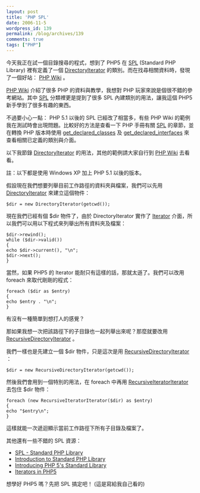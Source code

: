 ```yaml
---
layout: post
title: 'PHP SPL'
date: 2006-11-5
wordpress_id: 139
permalink: /blog/archives/139
comments: true
tags: ["PHP"]
---
```


今天我正在試一個目錄搜尋的程式，想到了 PHP5 在 [SPL](http://wiki.cc/php/SPL) (Standard PHP Library) 裡有定義了一個 [DirectoryIterator](http://wiki.cc/php/DirectoryIterator) 的類別。而在找尋相關資料時，發現了一個好站： [PHP Wiki](http://wiki.cc/php/) 。

[PHP Wiki](http://wiki.cc/php/) 介紹了很多 PHP 的資料與教學，我想對 PHP 玩家來說是個很不錯的參考網站。其中 [SPL](http://wiki.cc/php/SPL) 分類裡更是提到了很多 SPL 內建類別的用法，讓我這個 PHP5 新手學到了很多有趣的東西。 

不過要小心一點： PHP 5.1 以後的 SPL 已經改了相當多，有些 PHP Wiki 的範例我在測試時會出現問題。比較好的方法是查看一下 PHP 手冊有關 [SPL](http://www.php.net/manual/en/ref.spl.php) 的章節，並在轉換 PHP 版本時使用 [get_declared_classes](http://tw.php.net/manual/en/function.get-declared-classes.php) 及 [get_declared_interfaces](http://tw.php.net/manual/en/function.get-declared-interfaces.php) 來查看相關已定義的類別與介面。 

<!--more-->

以下我節錄 [DirectoryIterator](http://wiki.cc/php/DirectoryIterator) 的用法，其他的範例請大家自行到 [PHP Wiki](http://wiki.cc/php/) 去看看。

註：以下都是使用 Windows XP 加上 PHP 5.1 以後的版本。 

假設現在我們想要列舉目前工作路徑的資料夾與檔案，我們可以先用 [DirectoryIterator](http://wiki.cc/php/DirectoryIterator) 來建立這個物件： 

```
$dir = new DirectoryIterator(getcwd());

```

現在我們已經有個 $dir 物件了，由於 DirectoryIterator 實作了 [Iterator](http://www.php.net/~helly/php/ext/spl/) 介面，所以我們可以用以下程式來列舉出所有資料夾及檔案：

```
$dir->rewind();
while ($dir->valid())
{
echo $dir->current(), "\n";
$dir->next();
}

```

當然，如果 PHP5 的 Iterator 能耐只有這樣的話，那就太遜了。我們可以改用 foreach 來取代剛剛的程式：

```
foreach ($dir as $entry)
{
echo $entry . "\n";
}

```

有沒有一種簡單到想打人的感覺？

那如果我想一次把該路徑下的子目錄也一起列舉出來呢？那麼就要改用 [RecursiveDirectoryIterator](http://wiki.cc/php/RecursiveDirectoryIterator) 。 

我們一樣也是先建立一個 $dir 物件，只是這次是用 [RecursiveDirectoryIterator](http://wiki.cc/php/RecursiveDirectoryIterator) ：

```
$dir = new RecursiveDirectoryIterator(getcwd());

```

然後我們會用到一個特別的用法，在 foreach 中再用 [RecursiveIteratorIterator](http://www.php.net/~helly/php/ext/spl/classRecursiveIteratorIterator.html) 去包住 $dir 物件：

```
foreach (new RecursiveIteratorIterator($dir) as $entry)
{
echo "$entry\n";
}

```

這樣就能一次遞迴顯示當前工作路徑下所有子目錄及檔案了。

其他還有一些不錯的 SPL 資源：

* [SPL - Standard PHP Library](http://www.php.net/~helly/php/ext/spl/)
* [Introduction to Standard PHP Library](http://www.phpro.org/tutorials/Introduction-to-SPL.html)
* [Introducing PHP 5's Standard Library](http://www.sitepoint.com/article/php5-standard-library)
* [Iterators in PHP5](http://ramikayyali.com/archives/2005/02/25/iterators)


想學好 PHP5 嗎？先把 SPL 搞定吧！ (這是寫給我自己看的) 
